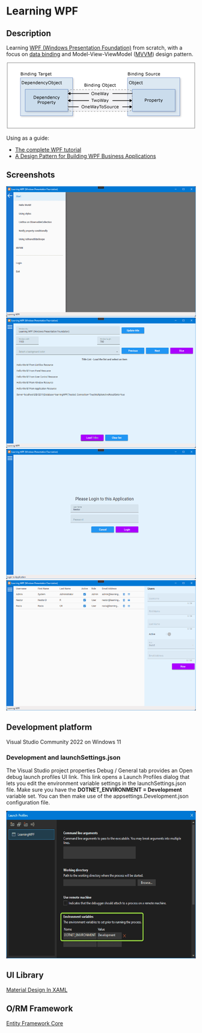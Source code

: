 # Learning WPF

## Description

Learning [WPF (Windows Presentation Foundation)](https://github.com/dotnet/wpf) from scratch, with a focus on [data binding](https://docs.microsoft.com/en-us/dotnet/desktop/wpf/data/?view=netdesktop-6.0#what-is-data-binding) and Model-View-ViewModel ([MVVM](https://www.c-sharpcorner.com/uploadfile/nipuntomar/mvvm-in-wpf/)) design pattern.

<div align="center">
  <img width="500" height="175" src="Assets/databinding-dataflow.png" alt="DataBinding">
</div>

Using as a guide:
- [The complete WPF tutorial](https://www.wpf-tutorial.com/)
- [A Design Pattern for Building WPF Business Applications](https://www.codemag.com/Article/1905031/A-Design-Pattern-for-Building-WPF-Business-Applications-Part-1)


## Screenshots

<div align="center">
  <img width="545" height="346" src="Assets/menu.png" alt="MainMenu">
</div>

<div align="center">
  <img width="545" height="346" src="Assets/hello-world.png" alt="HelloWorld">
</div>

<div align="center">
  <img width="545" height="346" src="Assets/login.png" alt="Login">
</div>

<div align="center">
  <img width="545" height="346" src="Assets/datagrid.png" alt="Datagrid">
</div>


## Development platform

Visual Studio Community 2022 on Windows 11

### Development and launchSettings.json

The Visual Studio project properties Debug / General tab provides an Open debug launch profiles UI link. This link opens a Launch Profiles dialog that lets you edit the environment variable settings in the launchSettings.json file. Make sure you have the **DOTNET_ENVIRONMENT = Development** variable set. You can then make use of the appsettings.Development.json configuration file.

<div align="center">
  <img width="600" height="392" src="Assets/development.png" alt="Development and launchSettings.json">
</div>


## UI Library

[Material Design In XAML](http://materialdesigninxaml.net/)


## O/RM Framework

[Entity Framework Core](https://learn.microsoft.com/en-us/ef/core/)

